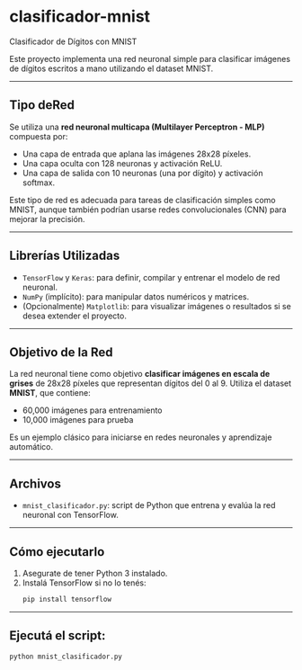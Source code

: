 # clasificador-mnist
 Clasificador de Dígitos con MNIST

Este proyecto implementa una red neuronal simple para clasificar imágenes de dígitos escritos a mano utilizando el dataset MNIST.

---

## Tipo deRed

Se utiliza una **red neuronal multicapa (Multilayer Perceptron - MLP)** compuesta por:

- Una capa de entrada que aplana las imágenes 28x28 píxeles.
- Una capa oculta con 128 neuronas y activación ReLU.
- Una capa de salida con 10 neuronas (una por dígito) y activación softmax.

Este tipo de red es adecuada para tareas de clasificación simples como MNIST, aunque también podrían usarse redes convolucionales (CNN) para mejorar la precisión.

---

## Librerías Utilizadas

- `TensorFlow` y `Keras`: para definir, compilar y entrenar el modelo de red neuronal.
- `NumPy` (implícito): para manipular datos numéricos y matrices.
- (Opcionalmente) `Matplotlib`: para visualizar imágenes o resultados si se desea extender el proyecto.

---

## Objetivo de la Red

La red neuronal tiene como objetivo **clasificar imágenes en escala de grises** de 28x28 píxeles que representan dígitos del 0 al 9. Utiliza el dataset **MNIST**, que contiene:

- 60,000 imágenes para entrenamiento
- 10,000 imágenes para prueba

Es un ejemplo clásico para iniciarse en redes neuronales y aprendizaje automático.

---

## Archivos

- `mnist_clasificador.py`: script de Python que entrena y evalúa la red neuronal con TensorFlow.

---

## Cómo ejecutarlo

1. Asegurate de tener Python 3 instalado.
2. Instalá TensorFlow si no lo tenés:
   ```bash
   pip install tensorflow

---

## Ejecutá el script:
  ```bash
  python mnist_clasificador.py

